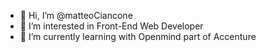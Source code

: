 - 👋 Hi, I’m @matteoCiancone
- 👀 I’m interested in Front-End Web Developer
- 🌱 I’m currently learning with Openmind part of Accenture

<!---
matteoCiancone/matteoCiancone is a ✨ special ✨ repository because its `README.md` (this file) appears on your GitHub profile.
You can click the Preview link to take a look at your changes.
--->
